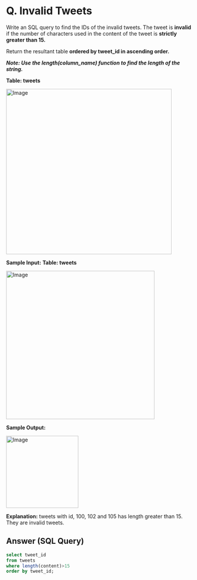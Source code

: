 # Q. Invalid Tweets

Write an SQL query to find the IDs of the invalid tweets. The tweet is **invalid** if the number of characters used in the content of the tweet is **strictly greater than 15.**

Return the resultant table **ordered by tweet_id in ascending order.**

***Note: Use the length(column_name) function to find the length of the string.***

**Table: tweets**

<img width="447" alt="Image" src="https://github.com/user-attachments/assets/048a045a-23dd-4aab-99ee-f8ebd19bc370" />

**Sample Input:**
**Table: tweets**

<img width="401" alt="Image" src="https://github.com/user-attachments/assets/ec4fbe3d-f630-40b0-8089-533a9b1ce380" />

**Sample Output:**

<img width="195" alt="Image" src="https://github.com/user-attachments/assets/4a892ad9-54e5-41df-992d-b575b0d13851" />

**Explanation:** tweets with id, 100, 102 and 105 has length greater than 15. They are invalid tweets.

## Answer (SQL Query)

```sql
select tweet_id
from tweets
where length(content)>15
order by tweet_id;
